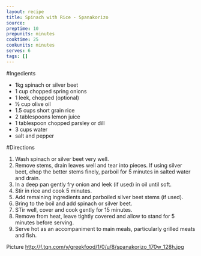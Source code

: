 ```yaml
---
layout: recipe
title: Spinach with Rice - Spanakorizo
source: 
preptime: 10
prepunits: minutes
cooktime: 25
cookunits: minutes
serves: 6
tags: []
---
```

#Ingedients
* 1kg spinach or silver beet
* 1 cup chopped spring onions
* 1 leek, chopped (optional)
* &frac12; cup olive oil
* 1.5 cups short grain rice
* 2 tablespoons lemon juice
* 1 tablespoon chopped parsley or dill
* 3 cups water
* salt and pepper

#Directions
1. Wash spinach or silver beet very well.
2. Remove stems, drain leaves well and tear into pieces. If using silver beet, chop the better stems finely, parboil for 5 minutes in salted water and drain.
3. In a deep pan gently fry onion and leek (if used) in oil until soft.
4. Stir in rice and cook 5 minutes.
5. Add remaining ingredients and parboiled silver beet stems (if used).
6. Bring to the boil and add spinach or silver beet.
7. STir well, cover and cook gently for 15 minutes.
8. Remove from heat, leave tightly covered and allow to stand for 5 minutes before serving.
9. Serve hot as an accompaniment to main meals, particularly grilled meats and fish.

Picture
http://f.tqn.com/y/greekfood/1/0/u/8/spanakorizo_170w_128h.jpg